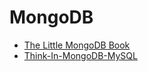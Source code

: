 # MongoDB

- [The Little MongoDB Book](https://github.com/lazecoding/Note/blob/main/note/articles/mongodb/The-Little-MongoDB-Book.md)
- [Think-In-MongoDB-MySQL](https://github.com/lazecoding/Note/blob/main/note/articles/mongodb/Think-In-MongoDB-MySQL.md)
